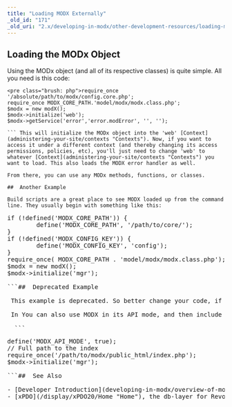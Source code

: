 ```yaml
---
title: "Loading MODX Externally"
_old_id: "171"
_old_uri: "2.x/developing-in-modx/other-development-resources/loading-modx-externally"
---
```


##  Loading the MODx Object 

 Using the MODx object (and all of its respective classes) is quite simple. All you need is this code:

 ```
<pre class="brush: php">require_once '/absolute/path/to/modx/config.core.php';
require_once MODX_CORE_PATH.'model/modx/modx.class.php';
$modx = new modX();
$modx->initialize('web');
$modx->getService('error','error.modError', '', '');

``` This will initialize the MODx object into the 'web' [Context](administering-your-site/contexts "Contexts"). Now, if you want to access it under a different context (and thereby changing its access permissions, policies, etc), you'll just need to change 'web' to whatever [Context](administering-your-site/contexts "Contexts") you want to load. This also loads the MODX error handler as well.

 From there, you can use any MODx methods, functions, or classes.

##  Another Example 

 Build scripts are a great place to see MODX loaded up from the command line. They usually begin with something like this:

 ```
<pre class="brush: php">if (!defined('MODX_CORE_PATH')) {
        define('MODX_CORE_PATH', '/path/to/core/');
}
if (!defined('MODX_CONFIG_KEY')) {
        define('MODX_CONFIG_KEY', 'config');
}
require_once( MODX_CORE_PATH . 'model/modx/modx.class.php');
$modx = new modX();
$modx->initialize('mgr');

```##  Deprecated Example 

 This example is deprecated. So better change your code, if you still use the MODX\_API\_MODE.

 In You can also use MODX in its API mode, and then include the primary index.php file for your site:

  ```
<pre class="brush: php">define('MODX_API_MODE', true);
// Full path to the index
require_once('/path/to/modx/public_html/index.php');
$modx->initialize('mgr');

```##  See Also 

- [Developer Introduction](developing-in-modx/overview-of-modx-development/developer-introduction "Developer Introduction")
- [xPDO](/display/xPDO20/Home "Home"), the db-layer for Revolution